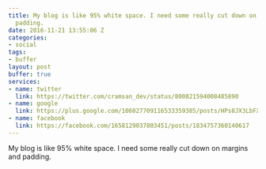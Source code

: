 ```yaml
---
title: My blog is like 95% white space. I need some really cut down on margins and
  padding.
date: 2016-11-21 13:55:06 Z
categories:
- social
tags:
- buffer
layout: post
buffer: true
services:
- name: twitter
  link: https://twitter.com/cramsan_dev/status/800821594008485890
- name: google
  link: https://plus.google.com/106027709116533359385/posts/HPs8JX3LbFX
- name: facebook
  link: https://facebook.com/1658129037803451/posts/1834757360140617
---
```


My blog is like 95% white space. I need some really cut down on margins and padding.
